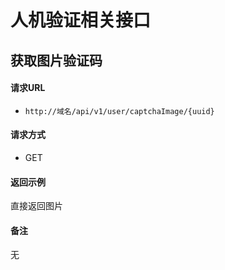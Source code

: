 # 人机验证相关接口

## 获取图片验证码

#### 请求URL
- ` http://域名/api/v1/user/captchaImage/{uuid} `
  
#### 请求方式
- GET 

#### 返回示例 

直接返回图片

#### 备注
无

